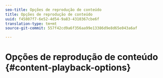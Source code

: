 ```yaml
---
seo-title: Opções de reprodução de conteúdo
title: Opções de reprodução de conteúdo
uuid: f45807f7-6e52-4d54-9a83-4310367cbe6f
translation-type: tm+mt
source-git-commit: 557f42cd9a6f356aa99e13386d9e8d65e043a6af

---
```



# Opções de reprodução de conteúdo {#content-playback-options}
